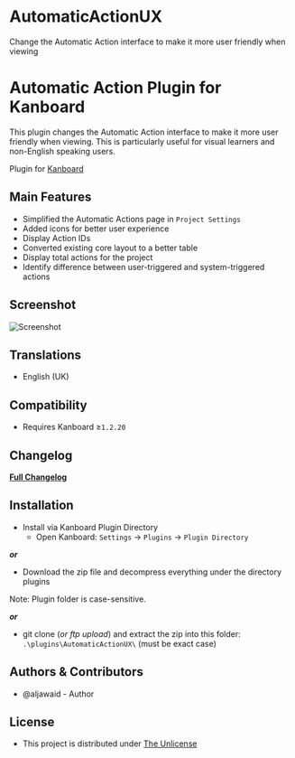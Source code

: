# AutomaticActionUX
Change the Automatic Action interface to make it more user friendly when viewing

Automatic Action Plugin for Kanboard
==========================

This plugin changes the Automatic Action interface to make it more user friendly when viewing. This is particularly useful for visual learners and non-English speaking users.

Plugin for [Kanboard](https://github.com/fguillot/kanboard "Kanboard - Kanban project management software")


Main Features
-------------

- Simplified the Automatic Actions page in `Project Settings`
- Added icons for better user experience
- Display Action IDs
- Converted existing core layout to a better table
- Display total actions for the project
- Identify difference between user-triggered and system-triggered actions


Screenshot
----------
![Screenshot](../master/screenshot.png "Current Version")


Translations
------------

- English (UK)


Compatibility
-------------

- Requires Kanboard ≥`1.2.20`


Changelog
---------

[**Full Changelog**](../master/changelog.md "See changes")
 

Installation
------------

- Install via Kanboard Plugin Directory
  - Open Kanboard: `Settings` -> `Plugins` -> `Plugin Directory`

**_or_**

- Download the zip file and decompress everything under the directory plugins

Note: Plugin folder is case-sensitive.

**_or_**
- git clone (_or ftp upload_) and extract the zip into this folder: `.\plugins\AutomaticActionUX\` (must be exact case)


Authors & Contributors
----------------------

- @aljawaid - Author


License
-------
- This project is distributed under [The Unlicense](../master/LICENSE "Read The Unlicense")
